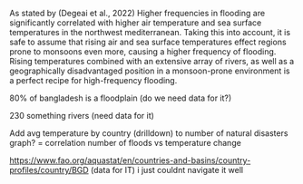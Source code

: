 As stated by (Degeai et al., 2022) Higher frequencies in flooding are significantly correlated with higher air temperature and sea surface temperatures in the northwest mediterranean. 
Taking this into account, it is safe to assume that rising air and sea surface temperatures effect regions prone to monsoons even more, causing a higher frequency of flooding.
Rising temperatures combined with an extensive array of rivers, as well as a geographically disadvantaged position in a monsoon-prone environment is a perfect recipe for high-frequency flooding.

80% of bangladesh is a floodplain (do we need data for it?)

230 something rivers (need data for it)

Add avg temperature by country (drilldown) to number of natural disasters graph? = correlation
          number of floods vs temperature change

https://www.fao.org/aquastat/en/countries-and-basins/country-profiles/country/BGD  (data for IT) i just couldnt navigate it well
